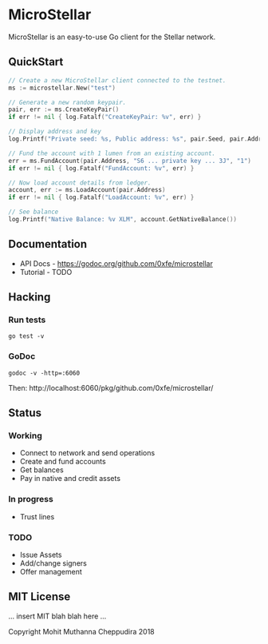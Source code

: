 # MicroStellar

MicroStellar is an easy-to-use Go client for the Stellar network.

## QuickStart

```go
// Create a new MicroStellar client connected to the testnet.
ms := microstellar.New("test")

// Generate a new random keypair.
pair, err := ms.CreateKeyPair()
if err != nil { log.Fatalf("CreateKeyPair: %v", err) }

// Display address and key
log.Printf("Private seed: %s, Public address: %s", pair.Seed, pair.Address)

// Fund the account with 1 lumen from an existing account.
err = ms.FundAccount(pair.Address, "S6 ... private key ... 3J", "1")
if err != nil { log.Fatalf("FundAccount: %v", err) }

// Now load account details from ledger.
account, err := ms.LoadAccount(pair.Address)
if err != nil { log.Fatalf("LoadAccount: %v", err) }

// See balance
log.Printf("Native Balance: %v XLM", account.GetNativeBalance())
```

## Documentation

* API Docs - https://godoc.org/github.com/0xfe/microstellar
* Tutorial - TODO

## Hacking

### Run tests

```
go test -v
```

### GoDoc

```
godoc -v -http=:6060
```

Then: http://localhost:6060/pkg/github.com/0xfe/microstellar/

## Status

### Working

* Connect to network and send operations
* Create and fund accounts
* Get balances
* Pay in native and credit assets

### In progress

* Trust lines

### TODO

* Issue Assets
* Add/change signers
* Offer management

## MIT License

... insert MIT blah blah here ...

Copyright Mohit Muthanna Cheppudira 2018